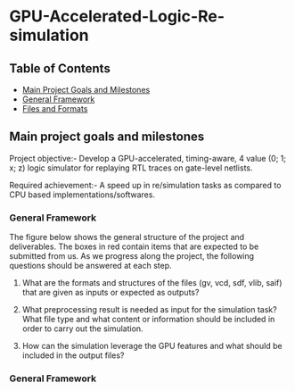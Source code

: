# GPU-Accelerated-Logic-Re-simulation





<!-- TABLE OF CONTENTS -->
## Table of Contents

* [Main Project Goals and Milestones](#main-project-goals-and-milestones)
* [General Framework](#general-framework)
* [Files and Formats](#files-and-formats)

<!-- ABOUT THE PROJECT -->
## Main project goals and milestones

Project objective:- Develop a GPU-accelerated, timing-aware, 4 value (0; 1; x; z) logic simulator for replaying RTL traces on gate-level netlists.

Required achievement:- A speed up in re/simulation tasks as compared to CPU based implementations/softwares.


### General Framework
The figure below shows the general structure of the project and deliverables. The boxes in red contain items that are expected to be submitted from us. As we progress along the project, the following questions should be answered at each step. 

1. What are the formats and structures of the files (gv, vcd, sdf, vlib, saif) that are given as inputs or expected as outputs?

2. What preprocessing result is needed as input for the simulation task? What file type and what content or information should be included in order to carry out the simulation.

3. How can the simulation leverage the GPU features and what should be included in the output files?


### General Framework

